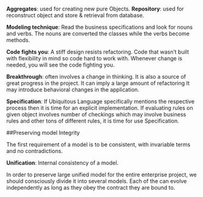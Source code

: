 
**Aggregates**: used for creating new pure Objects.
**Repository**: used for reconstruct object and store & retrieval from database.

**Modeling technique**: Read the business specifications and look for nouns and verbs. The nouns are converted the classes while the verbs become methods.

**Code fights you**: A stiff design resists refactoring. Code that wasn’t built with flexibility in mind so code hard to work with. Whenever change is needed, you will see the code fighting you.

**Breakthrough**: often involves a change in thinking. It is also a source of great progress in the project.
It can imply a large amount of refactoring
It may introduce behavioral changes in the application.

**Specification**: If Ubiquitous Language  specifically mentions the respective process then it is time for an explicit implementation. If evaluating rules on given object involves number of checkings which may involve business rules and other tons of different rules, it is time for use Specification.

##Preserving model Integrity

The first requirement of a model is to be consistent, with invariable terms and no contradictions.

**Unification**: Internal consistency of a model.

In order to preserve large unified model for the entire enterprise project, we should consciously divide it into several models. Each of the can evolve independently as long as they obey the contract they are bound to.
